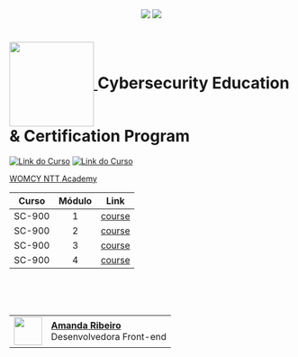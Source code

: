 <div align=center>
    <a href="https://github.com/Amanda-ribeiiro/SC-900-Microsoft/blob/main/README.md"><img src="https://img.shields.io/badge/Idioma-Portugu%C3%AAs-pink"></a>
    <a href="https://github.com/Amanda-ribeiiro/SC-900-Microsoft/blob/main/README.md"><img src="https://img.shields.io/badge/Language-English-pink"></a>
</div>
<h1>
    <a href="https://womcy.org/womcy-microsoft-cybersecurity-education-certification-program-2023-pt/">
        <img align="center" width="150px" src="https://github.com/Amanda-ribeiiro/curso-php-udemy/assets/108890154/21aaeaba-d26d-4093-9c44-7b8a0369a354">
    </a>
   Cybersecurity Education & Certification Program
</h1>

[![Link do Curso](https://img.shields.io/badge/▶-2a2a2a?style=for-the-badge&logo=movie&logoColor=2a2a2a)](https://womcytrainingcenter.org/pt-br/cursos/)
[![Link do Curso](https://img.shields.io/badge/Acesse%20o%20Curso%20na%20Plataforma-75509b?style=for-the-badge)](https://womcytrainingcenter.org/pt-br/cursos/)

[WOMCY NTT Academy](https://drive.google.com/file/d/1VJiKQAcFoLM63RKIKq92xg0B_ICqRBZg/view)

<table>
  <thead>
    <tr>
      <th>Curso</th>
      <th>Módulo</th>
      <th>Link</th>
    </tr>
  </thead>
  <tbody>
    <tr>
      <td>SC-900</td>
      <td align=center>1</td>
      <td><a href="https://womcytrainingcenter.org/pt-br/course/sc-900-modulo-1/">course</a></td>
    </tr>
    <tr>
      <td>SC-900</td>
      <td align=center>2</td>
      <td><a href="https://womcytrainingcenter.org/pt-br/course/sc-900-modulo-2/">course</a></td>
    </tr>
    <tr>
      <td>SC-900</td>
      <td align=center>3</td>
      <td><a href="https://womcytrainingcenter.org/pt-br/course/sc-900-modulo-3/">course</a></td>
    </tr>
    <tr>
      <td>SC-900</td>
      <td align=center>4</td>
      <td><a href="https://womcytrainingcenter.org/pt-br/course/sc-900-modulo-4/">course</a></td>
    </tr>
  </tbody>
</table>

<br>
<br>
<br>


<table align=right>
  <tr>
    <td>
      <img width="50px" align="center" src="https://avatars.githubusercontent.com/Amanda-ribeiiro"/>
    </td>
    <td align="left">
      <a href="https://github.com/Amanda-ribeiiro">
        <span><b>Amanda Ribeiro</b></span>
      </a>
      <br>
      <span>Desenvolvedora Front-end</span>
    </td>
  </tr>
</table>
